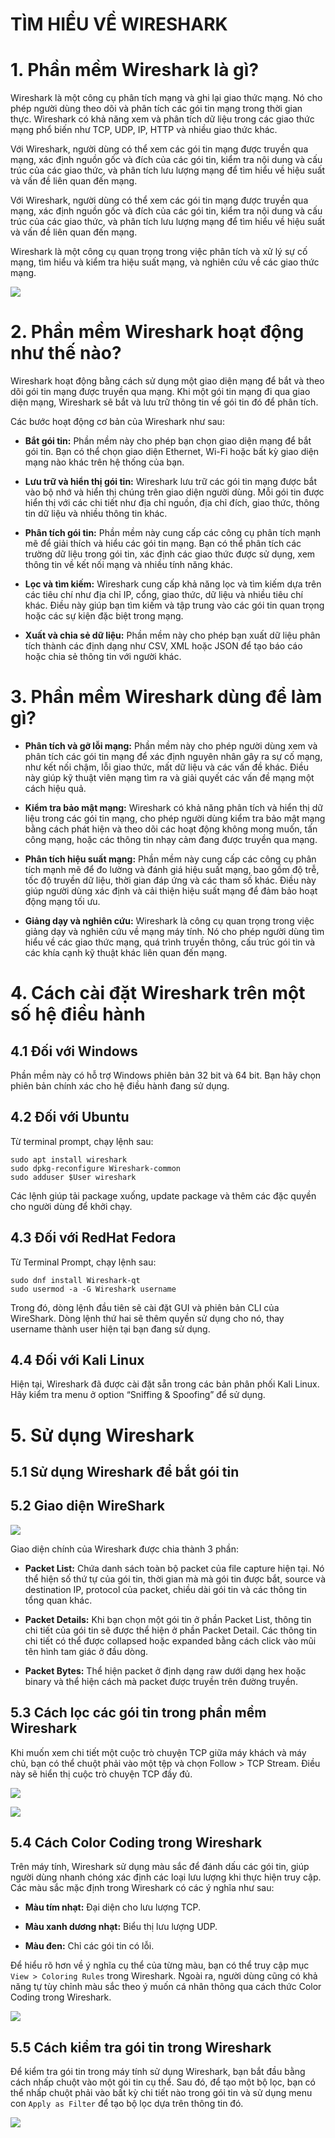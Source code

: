 # TÌM HIỂU VỀ WIRESHARK
# 1. Phần mềm Wireshark là gì?
Wireshark là một công cụ phân tích mạng và ghi lại giao thức mạng. Nó cho phép người dùng theo dõi và phân tích các gói tin mạng trong thời gian thực. Wireshark có khả năng xem và phân tích dữ liệu trong các giao thức mạng phổ biến như TCP, UDP, IP, HTTP và nhiều giao thức khác.

Với Wireshark, người dùng có thể xem các gói tin mạng được truyền qua mạng, xác định nguồn gốc và đích của các gói tin, kiểm tra nội dung và cấu trúc của các giao thức, và phân tích lưu lượng mạng để tìm hiểu về hiệu suất và vấn đề liên quan đến mạng.

Với Wireshark, người dùng có thể xem các gói tin mạng được truyền qua mạng, xác định nguồn gốc và đích của các gói tin, kiểm tra nội dung và cấu trúc của các giao thức, và phân tích lưu lượng mạng để tìm hiểu về hiệu suất và vấn đề liên quan đến mạng.

Wireshark là một công cụ quan trọng trong việc phân tích và xử lý sự cố mạng, tìm hiểu và kiểm tra hiệu suất mạng, và nghiên cứu về các giao thức mạng.

![](../imgs/39.png)

# 2. Phần mềm Wireshark hoạt động như thế nào?
Wireshark hoạt động bằng cách sử dụng một giao diện mạng để bắt và theo dõi gói tin mạng được truyền qua mạng. Khi một gói tin mạng đi qua giao diện mạng, Wireshark sẽ bắt và lưu trữ thông tin về gói tin đó để phân tích.

Các bước hoạt động cơ bản của Wireshark như sau:

- **Bắt gói tin:** Phần mềm này cho phép bạn chọn giao diện mạng để bắt gói tin. Bạn có thể chọn giao diện Ethernet, Wi-Fi hoặc bất kỳ giao diện mạng nào khác trên hệ thống của bạn.

- **Lưu trữ và hiển thị gói tin:** Wireshark lưu trữ các gói tin mạng được bắt vào bộ nhớ và hiển thị chúng trên giao diện người dùng. Mỗi gói tin được hiển thị với các chi tiết như địa chỉ nguồn, địa chỉ đích, giao thức, thông tin dữ liệu và nhiều thông tin khác.

- **Phân tích gói tin:** Phần mềm này cung cấp các công cụ phân tích mạnh mẽ để giải thích và hiểu các gói tin mạng. Bạn có thể phân tích các trường dữ liệu trong gói tin, xác định các giao thức được sử dụng, xem thông tin về kết nối mạng và nhiều tính năng khác.

- **Lọc và tìm kiếm:** Wireshark cung cấp khả năng lọc và tìm kiếm dựa trên các tiêu chí như địa chỉ IP, cổng, giao thức, dữ liệu và nhiều tiêu chí khác. Điều này giúp bạn tìm kiếm và tập trung vào các gói tin quan trọng hoặc các sự kiện đặc biệt trong mạng.

- **Xuất và chia sẻ dữ liệu:** Phần mềm này cho phép bạn xuất dữ liệu phân tích thành các định dạng như CSV, XML hoặc JSON để tạo báo cáo hoặc chia sẻ thông tin với người khác.
# 3. Phần mềm Wireshark dùng để làm gì?

- **Phân tích và gỡ lỗi mạng:** Phần mềm này cho phép người dùng xem và phân tích các gói tin mạng để xác định nguyên nhân gây ra sự cố mạng, như kết nối chậm, lỗi giao thức, mất dữ liệu và các vấn đề khác. Điều này giúp kỹ thuật viên mạng tìm ra và giải quyết các vấn đề mạng một cách hiệu quả.

- **Kiểm tra bảo mật mạng:** Wireshark có khả năng phân tích và hiển thị dữ liệu trong các gói tin mạng, cho phép người dùng kiểm tra bảo mật mạng bằng cách phát hiện và theo dõi các hoạt động không mong muốn, tấn công mạng, hoặc các thông tin nhạy cảm đang được truyền qua mạng.

- **Phân tích hiệu suất mạng:** Phần mềm này cung cấp các công cụ phân tích mạnh mẽ để đo lường và đánh giá hiệu suất mạng, bao gồm độ trễ, tốc độ truyền dữ liệu, thời gian đáp ứng và các tham số khác. Điều này giúp người dùng xác định và cải thiện hiệu suất mạng để đảm bảo hoạt động mạng tối ưu.

- **Giảng dạy và nghiên cứu:** Wireshark là công cụ quan trọng trong việc giảng dạy và nghiên cứu về mạng máy tính. Nó cho phép người dùng tìm hiểu về các giao thức mạng, quá trình truyền thông, cấu trúc gói tin và các khía cạnh kỹ thuật khác liên quan đến mạng.
# 4. Cách cài đặt Wireshark trên một số hệ điều hành
## 4.1 Đối với Windows
Phần mềm này có hỗ trợ Windows phiên bản 32 bit và 64 bit. Bạn hãy chọn phiên bản chính xác cho hệ điều hành đang sử dụng.
## 4.2 Đối với Ubuntu
Từ terminal prompt, chạy lệnh sau:
```
sudo apt install wireshark
sudo dpkg-reconfigure Wireshark-common
sudo adduser $User wireshark
```
Các lệnh giúp tải package xuống, update package và thêm các đặc quyền cho người dùng để khởi chạy.
## 4.3 Đối với RedHat Fedora
Từ Terminal Prompt, chạy lệnh sau:
```
sudo dnf install Wireshark-qt
sudo usermod -a -G Wireshark username
```
Trong đó, dòng lệnh đầu tiên sẽ cài đặt GUI và phiên bản CLI của WireShark. Dòng lệnh thứ hai sẽ thêm quyền sử dụng cho nó, thay username thành user hiện tại bạn đang sử dụng.
## 4.4 Đối với Kali Linux
Hiện tại, Wireshark đã được cài đặt sẵn trong các bản phân phối Kali Linux. Hãy kiểm tra menu ở option “Sniffing & Spoofing” để sử dụng.

# 5. Sử dụng Wireshark
## 5.1 Sử dụng Wireshark để bắt gói tin
## 5.2 Giao diện WireShark

![](../imgs/41.png)

Giao diện chính của Wireshark được chia thành 3 phần:

- **Packet List:** Chứa danh sách toàn bộ packet của file capture hiện tại. Nó thể hiện số thứ tự của gói tin, thời gian mà mà gói tin được bắt, source và destination IP, protocol của packet, chiều dài gói tin và các thông tin tổng quan khác.

- **Packet Details:** Khi bạn chọn một gói tin ở phần Packet List, thông tin chi tiết của gói tin sẽ được thể hiện ở phần Packet Detail. Các thông tin chi tiết có thể được collapsed hoặc expanded bằng cách click vào mũi tên hình tam giác ở đầu dòng. 

- **Packet Bytes:** Thể hiện packet ở định dạng raw dưới dạng hex hoặc binary và thể hiện cách mà packet được truyền trên đường truyền. 

## 5.3 Cách lọc các gói tin trong phần mềm Wireshark
Khi muốn xem chi tiết một cuộc trò chuyện TCP giữa máy khách và máy chủ, bạn có thể chuột phải vào một tệp và chọn Follow > TCP Stream. Điều này sẽ hiển thị cuộc trò chuyện TCP đầy đủ.

![](../imgs/46.png)

![](../imgs/45.png)
## 5.4 Cách Color Coding trong Wireshark
Trên máy tính, Wireshark sử dụng màu sắc để đánh dấu các gói tin, giúp người dùng nhanh chóng xác định các loại lưu lượng khi thực hiện truy cập. Các màu sắc mặc định trong Wireshark có các ý nghĩa như sau:

- **Màu tím nhạt:** Đại diện cho lưu lượng TCP.
 
- **Màu xanh dương nhạt:** Biểu thị lưu lượng UDP.                      

- **Màu đen:** Chỉ các gói tin có lỗi.           

Để hiểu rõ hơn về ý nghĩa cụ thể của từng màu, bạn có thể truy cập mục `View > Coloring Rules` trong Wireshark. Ngoài ra, người dùng cũng có khả năng tự tùy chỉnh màu sắc theo ý muốn cá nhân thông qua cách thức Color Coding trong Wireshark.

![](../imgs/47.png)
## 5.5 Cách kiểm tra gói tin trong Wireshark
Để kiểm tra gói tin trong máy tính sử dụng Wireshark, bạn bắt đầu bằng cách nhấp chuột vào một gói tin cụ thể. Sau đó, để tạo một bộ lọc, bạn có thể nhấp chuột phải vào bất kỳ chi tiết nào trong gói tin và sử dụng menu con `Apply as Filter` để tạo bộ lọc dựa trên thông tin đó.

![](../imgs/48.png)